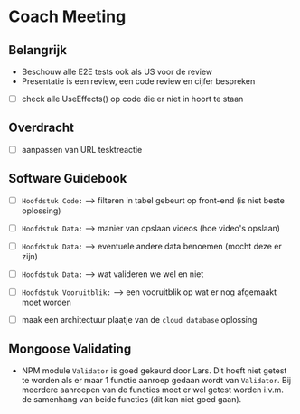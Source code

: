 # Coach Meeting

## Belangrijk

* Beschouw alle E2E tests ook als US voor de review
* Presentatie is een review, een code review en cijfer bespreken
- [ ] check alle UseEffects() op code die er niet in hoort te staan

## Overdracht
- [ ] aanpassen van URL tesktreactie

## Software Guidebook
- [ ] ```Hoofdstuk Code:```         --> filteren in tabel gebeurt op front-end (is niet beste oplossing)
- [ ] ```Hoofdstuk Data:```         --> manier van opslaan videos (hoe video's opslaan)
- [ ] ```Hoofdstuk Data:```         --> eventuele andere data benoemen (mocht deze er zijn)
- [ ] ```Hoofdstuk Data:```         --> wat valideren we wel en niet
- [ ] ```Hoofdstuk Vooruitblik:```  --> een vooruitblik op wat er nog afgemaakt moet worden
- [ ] maak een architectuur plaatje van de ```cloud database``` oplossing


## Mongoose Validating
* NPM module ```Validator``` is goed gekeurd door Lars. Dit hoeft niet getest te worden als er maar 1 functie aanroep gedaan wordt van ```Validator```. Bij meerdere aanroepen van de functies moet er wel getest worden i.v.m. de samenhang van beide functies (dit kan niet goed gaan).
